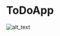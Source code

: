 # ToDoApp

![alt_text](https://github.com/ArnaudBistel/TODO_app/blob/master/resources/TODO_app_view.PNG)

